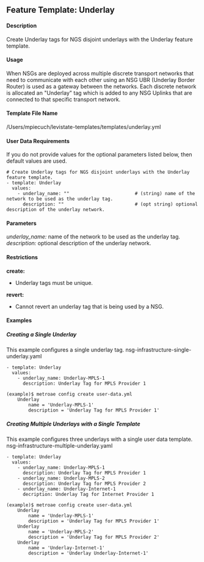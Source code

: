 ## Feature Template: Underlay
#### Description
Create Underlay tags for NGS disjoint underlays with the Underlay feature template.

#### Usage
When NSGs are deployed across multiple discrete transport networks that need to communicate with each other using an NSG UBR (Underlay Border Router) is used as a gateway between the networks. Each discrete network is allocated an "Underlay" tag which is added to any NSG Uplinks that are connected to that specific transport network.

#### Template File Name
/Users/mpiecuch/levistate-templates/templates/underlay.yml

#### User Data Requirements
If you do not provide values for the optional parameters listed below, then default values are used.

```
# Create Underlay tags for NGS disjoint underlays with the Underlay feature template.
- template: Underlay
  values:
    - underlay_name: ""                        # (string) name of the network to be used as the underlay tag.
      description: ""                          # (opt string) optional description of the underlay network.

```

#### Parameters
*underlay_name:* name of the network to be used as the underlay tag.<br>
*description:* optional description of the underlay network.<br>


#### Restrictions
**create:**
* Underlay tags must be unique.

**revert:**
* Cannot revert an underlay tag that is being used by a NSG.

#### Examples

##### Creating a Single Underlay
This example configures a single underlay tag. nsg-infrastructure-single-underlay.yaml
```
- template: Underlay
  values:
    - underlay_name: Underlay-MPLS-1
      description: Underlay Tag for MPLS Provider 1

```
```
(example)$ metroae config create user-data.yml
    Underlay
        name = 'Underlay-MPLS-1'
        description = 'Underlay Tag for MPLS Provider 1'

```

##### Creating Multiple Underlays with a Single Template
This example configures three underlays with a single user data template.  nsg-infrastructure-multiple-underlay.yaml
```
- template: Underlay
  values:
    - underlay_name: Underlay-MPLS-1
      description: Underlay Tag for MPLS Provider 1
    - underlay_name: Underlay-MPLS-2
      description: Underlay Tag for MPLS Provider 2
    - underlay_name: Underlay-Internet-1
      decription: Underlay Tag for Internet Provider 1

```
```
(example)$ metroae config create user-data.yml
    Underlay
        name = 'Underlay-MPLS-1'
        description = 'Underlay Tag for MPLS Provider 1'
    Underlay
        name = 'Underlay-MPLS-2'
        description = 'Underlay Tag for MPLS Provider 2'
    Underlay
        name = 'Underlay-Internet-1'
        description = 'Underlay Underlay-Internet-1'

```
